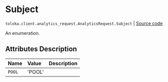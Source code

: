 # Subject
`toloka.client.analytics_request.AnalyticsRequest.Subject` | [Source code](https://github.com/Toloka/toloka-kit/blob/v1.0.1/src/client/analytics_request.py#L32)

An enumeration.

## Attributes Description

| Name | Value | Description |
| :------| :-----------| :----------| 
`POOL`|'POOL'|<p></p>
